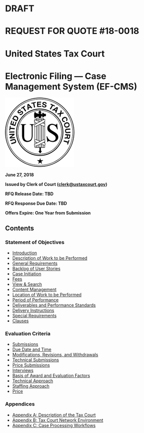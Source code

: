 # DRAFT
# REQUEST FOR QUOTE #18-0018
# United States Tax Court
# Electronic Filing — Case Management System (EF-CMS)


![Seal of the U.S. Tax Court](images/seal.png)

**June 27, 2018**

**Issued by Clerk of Court ([clerk@ustaxcourt.gov](mailto:clerk@ustaxcourt.gov))**

**RFQ Release Date: TBD**

**RFQ Response Due Date: TBD**

**Offers Expire: One Year from Submission**

## Contents

### Statement of Objectives
* [Introduction](SOO.md#introduction)
* [Description of Work to be Performed](SOO.md#description-of-work-to-be-performed)
* [General Requirements](SOO.md#general-requirements)
* [Backlog of User Stories](SOO.md#backlog-of-user-stories)
* [Case Initiation](SOO.md#case-initiation)
* [Fees](SOO.md#fees)
* [View & Search](SOO.md#view--search)
* [Content Management](SOO.md#content-management)
* [Location of Work to be Performed](SOO.md#location-of-work-to-be-performed)
* [Period of Performance](SOO.md#period-of-performance)
* [Deliverables and Performance Standards](SOO.md#deliverables-and-performance-standards)
* [Delivery Instructions](SOO.md#delivery-instructions)
* [Special Requirements](SOO.md#special-requirements)
* [Clauses](SOO.md#clauses)

### Evaluation Criteria
* [Submissions](Evaluation_Criteria.md#submissions)
* [Due Date and Time](Evaluation_Criteria.md#due-date-and-time)
* [Modifications, Revisions, and Withdrawals](Evaluation_Criteria.md#modifications-revisions-and-withdrawals)
* [Technical Submissions](Evaluation_Criteria.md#technical-submissions)
* [Price Submissions](Evaluation_Criteria.md#price-submissions)
* [Interviews](Evaluation_Criteria.md#interviews)
* [Basis of Award and Evaluation Factors](Evaluation_Criteria.md#basis-of-award-and-evaluation-factors)
* [Technical Approach](Evaluation_Criteria.md#technical-approach)
* [Staffing Approach](Evaluation_Criteria.md#staffing-approach)
* [Price](Evaluation_Criteria.md#price)

### Appendices
* [Appendix A: Description of the Tax Court](Appendix_A.md)
* [Appendix B: Tax Court Network Environment](Appendix_B.md)
* [Appendix C: Case Processing Workflows](Appendix_C.md)
